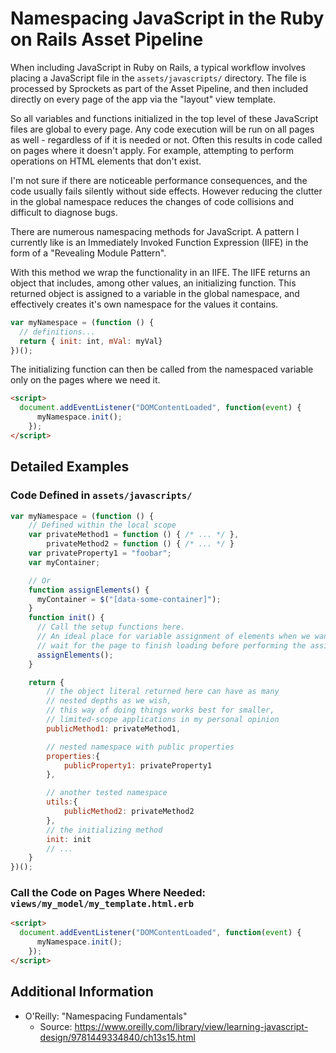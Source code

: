 Namespacing JavaScript in the Ruby on Rails Asset Pipeline
================================================================================

When including JavaScript in Ruby on Rails, a typical workflow involves placing
a JavaScript file in the `assets/javascripts/` directory. The file is processed
by Sprockets as part of the Asset Pipeline, and then included directly on every
page of the app via the "layout" view template.

So all variables and functions initialized in the top level of these JavaScript
files are global to every page. Any code execution will be run on all pages as
well - regardless of if it is needed or not. Often this results in code called
on pages where it doesn't apply. For example, attempting to perform operations
on HTML elements that don't exist.

I'm not sure if there are noticeable performance consequences, and the code
usually fails silently without side effects. However reducing the clutter in
the global namespace reduces the changes of code collisions and difficult to
diagnose bugs.

There are numerous namespacing methods for JavaScript. A pattern I currently
like is an Immediately Invoked Function Expression (IIFE) in the form of a
"Revealing Module Pattern".

With this method we wrap the functionality in an IIFE. The IIFE returns an
object that includes, among other values, an initializing function. This
returned object is assigned to a variable in the global namespace, and
effectively creates it's own namespace for the values it contains. 

```javascript
var myNamespace = (function () {
  // definitions...
  return { init: int, mVal: myVal}
})();
```

The initializing function can then be called from the namespaced variable only
on the pages where we need it.

```html
<script>
  document.addEventListener("DOMContentLoaded", function(event) {
      myNamespace.init();
    });
</script>
```

Detailed Examples
--------------------------------------------------------------------------------

### Code Defined in `assets/javascripts/`

```javascript
var myNamespace = (function () {
    // Defined within the local scope
    var privateMethod1 = function () { /* ... */ },
        privateMethod2 = function () { /* ... */ }
    var privateProperty1 = "foobar";
    var myContainer;

    // Or
    function assignElements() {
      myContainer = $("[data-some-container]");
    }
    function init() {
      // Call the setup functions here.
      // An ideal place for variable assignment of elements when we want to
      // wait for the page to finish loading before performing the assignments.
      assignElements();
    }

    return {
        // the object literal returned here can have as many 
        // nested depths as we wish,
        // this way of doing things works best for smaller, 
        // limited-scope applications in my personal opinion
        publicMethod1: privateMethod1,

        // nested namespace with public properties
        properties:{
            publicProperty1: privateProperty1
        },

        // another tested namespace
        utils:{
            publicMethod2: privateMethod2
        },
        // the initializing method
        init: init
        // ...
    }
})();
```

### Call the Code on Pages Where Needed: `views/my_model/my_template.html.erb`

```html
<script>
  document.addEventListener("DOMContentLoaded", function(event) {
      myNamespace.init();
    });
</script>
```


Additional Information
--------------------------------------------------------------------------------

* O'Reilly: "Namespacing Fundamentals"
  - Source: https://www.oreilly.com/library/view/learning-javascript-design/9781449334840/ch13s15.html
